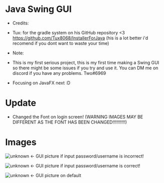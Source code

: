 # Java Swing GUI
- Credits:
- Tux: for the gradle system on his GitHub repository <3 https://github.com/Tux8068/InstallerForJava (his is a lot better i'd recomend if you dont want to waste your time)


- Note:
- This is my first serious project, this is my first time making a Swing GUI so there might be some issues if you try and use it. You can DM me on discord if 
you have any problems. Two#6969
- Focusing on JavaFX next :D

# Update

- Changed the Font on login screen! (WARNING IMAGES MAY BE DIFFERENT AS THE FONT HAS BEEN CHANGED!!!!!!!!!!)

# Images
![unknown](https://user-images.githubusercontent.com/83801755/151683154-25e4b0d3-9f49-498d-9168-f9c4fd234e2f.png) <- GUI picture if input password/username is incorrect!


![unknown](https://user-images.githubusercontent.com/83801755/151683163-8b653e21-4c8c-4fbe-ad55-7b3c3569ec8c.png) <- GUI picture if input password/username is correct!


![unknown](https://user-images.githubusercontent.com/83801755/151683140-32b8b50a-2a22-4fd0-83aa-e49aa7a9fc2d.png) <- GUI picture on default
